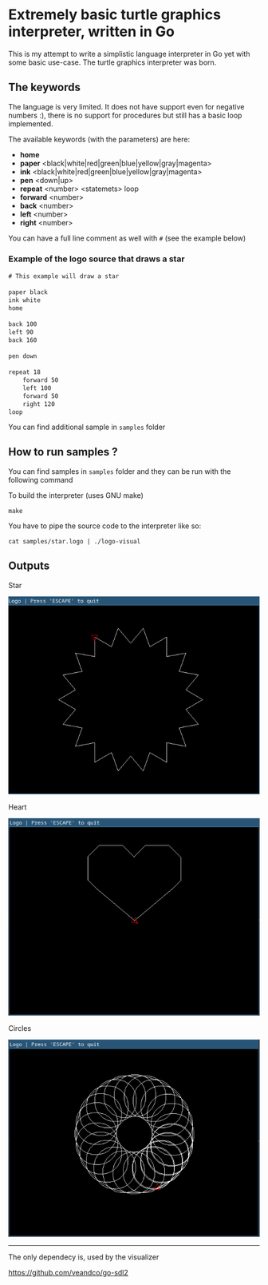# Extremely basic turtle graphics interpreter, written in Go

This is my attempt to write a simplistic language interpreter in Go yet with some basic use-case. The turtle graphics interpreter was born. 


## The keywords

The language is very limited. It does not have support even for negative numbers :), there is no support for procedures but still has a basic loop implemented.

The available keywords (with the parameters) are here:

- **home**
- **paper** <black|white|red|green|blue|yellow|gray|magenta>
- **ink** <black|white|red|green|blue|yellow|gray|magenta>
- **pen** <down|up>
- **repeat** \<number> \<statemets> loop
- **forward** \<number>
- **back** \<number>
- **left** \<number>
- **right** \<number>

You can have a full line comment as well with `#` (see the example below)


### Example of the logo source that draws a star

```
# This example will draw a star

paper black
ink white
home

back 100
left 90
back 160

pen down

repeat 18
	forward 50
	left 100
	forward 50
	right 120
loop

```

You can find additional sample in `samples` folder

## How to run samples ?

You can find samples in `samples` folder and they can be run with the following command


To build the interpreter (uses GNU make)

```
make
```

You have to pipe the source code to the interpreter like so:

```
cat samples/star.logo | ./logo-visual 
```

## Outputs

Star

![](figures/2024-05-28_14-53.png)

Heart

![](figures/2024-05-28_14-54.png)

Circles

![](figures/2024-05-28_14-57.png)


---

The only dependecy is, used by the visualizer

https://github.com/veandco/go-sdl2




